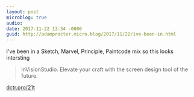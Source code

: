 ```yaml
---
layout: post
microblog: true
audio: 
date: 2017-11-22 13:34 -0000
guid: http://adamprocter.micro.blog/2017/11/22/ive-been-in.html
---
```

I've been in a Sketch, Marvel, Principle, Paintcode mix so this looks intersting 

 > InVisionStudio. Elevate your craft with the screen design tool of the future. 

[dctr.pro/21t](http://dctr.pro/21t)

